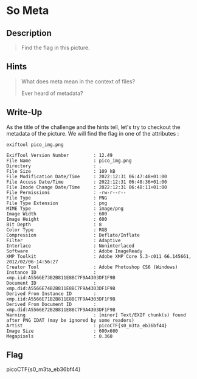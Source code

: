 # So Meta

## Description

> Find the flag in this picture.


## Hints

> What does meta mean in the context of files?
> 
> Ever heard of metadata?

## Write-Up

As the title of the challenge and the hints tell, let's try to checkout the metadata of the picture. We will find the flag in one of the attributes :

```
exiftool pico_img.png 
```

```
ExifTool Version Number         : 12.49
File Name                       : pico_img.png
Directory                       : .
File Size                       : 109 kB
File Modification Date/Time     : 2022:12:31 06:47:48+01:00
File Access Date/Time           : 2022:12:31 06:48:36+01:00
File Inode Change Date/Time     : 2022:12:31 06:48:11+01:00
File Permissions                : -rw-r--r--
File Type                       : PNG
File Type Extension             : png
MIME Type                       : image/png
Image Width                     : 600
Image Height                    : 600
Bit Depth                       : 8
Color Type                      : RGB
Compression                     : Deflate/Inflate
Filter                          : Adaptive
Interlace                       : Noninterlaced
Software                        : Adobe ImageReady
XMP Toolkit                     : Adobe XMP Core 5.3-c011 66.145661, 2012/02/06-14:56:27
Creator Tool                    : Adobe Photoshop CS6 (Windows)
Instance ID                     : xmp.iid:A5566E73B2B811E8BC7F9A4303DF1F9B
Document ID                     : xmp.did:A5566E74B2B811E8BC7F9A4303DF1F9B
Derived From Instance ID        : xmp.iid:A5566E71B2B811E8BC7F9A4303DF1F9B
Derived From Document ID        : xmp.did:A5566E72B2B811E8BC7F9A4303DF1F9B
Warning                         : [minor] Text/EXIF chunk(s) found after PNG IDAT (may be ignored by some readers)
Artist                          : picoCTF{s0_m3ta_eb36bf44}
Image Size                      : 600x600
Megapixels                      : 0.360

```

## Flag

picoCTF{s0_m3ta_eb36bf44}